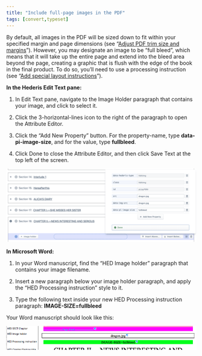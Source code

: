 ```yaml
---
title: "Include full-page images in the PDF"
tags: [convert,typeset]
---
```

 
<html><body><section data-type="chapter" class="hsecchapter" data-hederis-type="hsecchapter" id="include-full-page-images" data-pi-attrs="id: include-full-page-images; data-tags: convert,typeset;" role="doc-chapter" data-tags="convert,typeset" data-author-name=" " data-book-title=" " title="Include full-page images in the PDF"><p class="hblkp" data-hederis-type="hblkp" id="pHqWqcel7">By default, all images in the PDF will be sized down to fit within your specified margin and page dimensions (see &#8220;<a href="{% link _docs/adjust-trim-and-margins.md %}" class="hspana" data-hederis-type="hspana" id="p8Vl7byo5">Adjust PDF trim size and margins</a>&#8221;). However, you may designate an image to be &#8220;full bleed&#8221;, which means that it will take up the entire page and extend into the bleed area beyond the page, creating a graphic that is flush with the edge of the book in the final product. To do so, you&#8217;ll need to use a processing instruction (see &#8220;<a href="{% link _docs/custom-design.md %}" class="hspana" data-hederis-type="hspana" id="pV8I7LEvt">Add special layout instructions</a>&#8221;).</p><p class="hblkp" data-hederis-type="hblkp" id="pSXJwlVST"><strong data-hederis-type="hspanstrong" id="pDd9xXfEG">In the <strong class="hspanstrong" data-hederis-type="hspanstrong" id="pMYZSZdVj">Hederis Edit Text pane:</strong></strong></p><ol class="hwprnumlist" data-hederis-type="hwprnumlist" id="po5GIkRhJ"><li class="hblkoli" data-hederis-type="hblkoli" id="liz4H806gx"><p class="hblkoli" data-hederis-type="hblklip" id="pcGjGEDph">In Edit Text pane, navigate to the Image Holder paragraph that contains your image, and click to select it.</p></li><li class="hblkoli" data-hederis-type="hblkoli" id="li2bnFQmX6"><p class="hblkoli" data-hederis-type="hblklip" id="pRn0WYGCU">Click the 3-horizontal-lines icon to the right of the paragraph to open the Attribute Editor.</p></li><li class="hblkoli" data-hederis-type="hblkoli" id="li1tpYjjvb"><p class="hblkoli" data-hederis-type="hblklip" id="pgjtbwrms">Click the &#8220;Add New Property&#8221; button. For the property-name, type <strong class="hspanstrong" data-hederis-type="hspanstrong" id="pvgnh2klF">data-pi-image-size</strong>, and for the value, type <strong class="hspanstrong" data-hederis-type="hspanstrong" id="pAsPeRAu4">fullbleed</strong>.</p></li><li class="hblkoli" data-hederis-type="hblkoli" id="lijvkzGuy2"><p class="hblkoli" data-hederis-type="hblklip" id="pTWDAGopx">Click Done to close the Attribute Editor, and then click Save Text at the top left of the screen.</p></li></ol><img data-hederis-type="hblkimg" class="hblkimg" id="pzQJbIPfy" src="/images/fullbleed_2.png" data-img-src="/images/fullbleed_2.png"/><p class="hblkp" data-hederis-type="hblkp" id="pfyCqhm03"><strong class="hspanstrong" data-hederis-type="hspanstrong" id="pV9A1xwV0">In Microsoft Word:</strong></p><ol class="hwprnumlist" data-hederis-type="hwprnumlist" id="pwqMVTUR8"><li class="hblkoli" data-hederis-type="hblkoli" id="lieH2kk6SL"><p class="hblkoli" data-hederis-type="hblklip" id="pa1t1q027">In your Word manuscript, find the &#8220;HED Image holder&#8221; paragraph that contains your image filename.</p></li><li class="hblkoli" data-hederis-type="hblkoli" id="li5yruePZV"><p class="hblkoli" data-hederis-type="hblklip" id="phItMJ04V">Insert a new paragraph below your image holder paragraph, and apply the &#8220;HED Processing instruction&#8221; style to it.</p></li><li class="hblkoli" data-hederis-type="hblkoli" id="liYosOfkzk"><p class="hblkoli" data-hederis-type="hblklip" id="pXQffMWNU">Type the following text inside your new HED Processing instruction paragraph: <strong class="hspanstrong" data-hederis-type="hspanstrong" id="pcoY07Dq4">IMAGE-SIZE=fullbleed</strong></p></li></ol><p class="hblkp" data-hederis-type="hblkp" id="p0oP0bBAa">Your Word manuscript should look like this:</p><img data-hederis-type="hblkimg" class="hblkimg" id="pdPLyjU8f" src="/images/fullbleed_1.png" data-img-src="/images/fullbleed_1.png"/></section></body></html>
